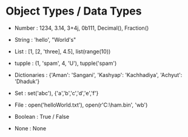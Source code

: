 # Object Types / Data Types

- Number : 1234, 3.14, 3+4j, 0b111, Decimal(), Fraction()

- String : 'hello', "World's"

- List : [1, [2, 'three], 4.5], list(range(10))

- tupple : (1, 'spam', 4, 'U'), tupple('spam')

- Dictionaries : {'Aman': 'Sangani', 'Kashyap': 'Kachhadiya', 'Achyut': 'Dhaduk'}

- Set : set('abc'), {'a','b','c','d','e','f'}

- File : open('helloWorld.txt'), open(r'C:\ham.bin', 'wb')

- Boolean : True / False

- None : None


